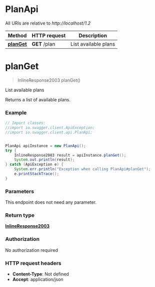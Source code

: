 # PlanApi

All URIs are relative to *http://localhost/1.2*

Method | HTTP request | Description
------------- | ------------- | -------------
[**planGet**](PlanApi.md#planGet) | **GET** /plan | List available plans


<a name="planGet"></a>
# **planGet**
> InlineResponse2003 planGet()

List available plans

Returns a list of available plans.

### Example
```java
// Import classes:
//import io.swagger.client.ApiException;
//import io.swagger.client.api.PlanApi;


PlanApi apiInstance = new PlanApi();
try {
    InlineResponse2003 result = apiInstance.planGet();
    System.out.println(result);
} catch (ApiException e) {
    System.err.println("Exception when calling PlanApi#planGet");
    e.printStackTrace();
}
```

### Parameters
This endpoint does not need any parameter.

### Return type

[**InlineResponse2003**](InlineResponse2003.md)

### Authorization

No authorization required

### HTTP request headers

 - **Content-Type**: Not defined
 - **Accept**: application/json

